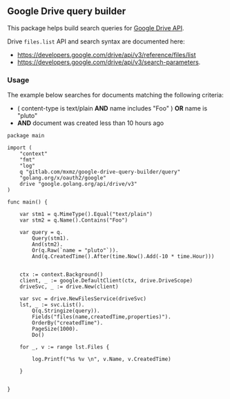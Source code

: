 ## Google Drive query builder 

This package helps build search queries for [Google Drive API](https://godoc.org/google.golang.org/api/drive/v3).

Drive `files.list` API and search syntax are documented here:
 - https://developers.google.com/drive/api/v3/reference/files/list
 - https://developers.google.com/drive/api/v3/search-parameters.


### Usage

The example below searches for documents matching the following criteria: 

 -  ( content-type is text/plain **AND** name includes "Foo" ) **OR** name is "pluto" 
- **AND** document was created less than 10 hours ago

```
package main

import (
	"context"
	"fmt"
	"log"
	q "gitlab.com/mxmz/google-drive-query-builder/query"
	"golang.org/x/oauth2/google"
	drive "google.golang.org/api/drive/v3"
)

func main() {

	var stm1 = q.MimeType().Equal("text/plain")
	var stm2 = q.Name().Contains("Foo")

	var query = q.
		Query(stm1).
		And(stm2).
		Or(q.Raw(`name = "pluto"`)).
		And(q.CreatedTime().After(time.Now().Add(-10 * time.Hour)))


	ctx := context.Background()
	client, _ := google.DefaultClient(ctx, drive.DriveScope)
	driveSvc, _ := drive.New(client)

	var svc = drive.NewFilesService(driveSvc)
	lst, _ := svc.List().
		Q(q.Stringize(query)).
		Fields("files(name,createdTime,properties)").
		OrderBy("createdTime").
		PageSize(1000).
		Do()

	for _, v := range lst.Files {

		log.Printf("%s %v \n", v.Name, v.CreatedTime)

	}


}

```


